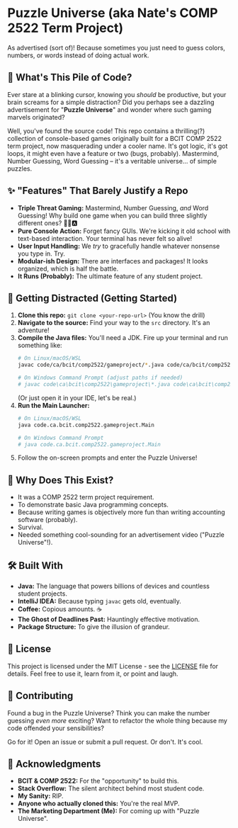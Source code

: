 
# Puzzle Universe (aka Nate's COMP 2522 Term Project)

As advertised (sort of)! Because sometimes you just need to guess colors, numbers, or words instead of doing actual work.

## 🤔 What's This Pile of Code?

Ever stare at a blinking cursor, knowing you *should* be productive, but your brain screams for a simple distraction? Did you perhaps see a dazzling advertisement for "**Puzzle Universe**" and wonder where such gaming marvels originated?

Well, you've found the source code! This repo contains a thrilling(?) collection of console-based games originally built for a BCIT COMP 2522 term project, now masquerading under a cooler name. It's got logic, it's got loops, it might even have a feature or two (bugs, probably). Mastermind, Number Guessing, Word Guessing – it's a veritable universe... of simple puzzles.

## ✨ "Features" That Barely Justify a Repo

*   **Triple Threat Gaming:** Mastermind, Number Guessing, *and* Word Guessing! Why build one game when you can build three slightly different ones? 🎲🔢🅰️
*   **Pure Console Action:** Forget fancy GUIs. We're kicking it old school with text-based interaction. Your terminal has never felt so alive!
*   **User Input Handling:** We *try* to gracefully handle whatever nonsense you type in. Try.
*   **Modular-ish Design:** There are interfaces and packages! It looks organized, which is half the battle.
*   **It Runs (Probably):** The ultimate feature of any student project.

## 🚀 Getting Distracted (Getting Started)

1.  **Clone this repo:** `git clone <your-repo-url>` (You know the drill)
2.  **Navigate to the source:** Find your way to the `src` directory. It's an adventure!
3.  **Compile the Java files:** You'll need a JDK. Fire up your terminal and run something like:
    ```bash
    # On Linux/macOS/WSL
    javac code/ca/bcit/comp2522/gameproject/*.java code/ca/bcit/comp2522/gameproject/mastermind/*.java code/ca/bcit/comp2522/gameproject/numbergame/*.java code/ca/bcit/comp2522/gameproject/wordgame/*.java code/ca/bcit/comp2522/gameproject/interfaces/*.java

    # On Windows Command Prompt (adjust paths if needed)
    # javac code\ca\bcit\comp2522\gameproject\*.java code\ca\bcit\comp2522\gameproject\mastermind\*.java code\ca\bcit\comp2522\gameproject\numbergame\*.java code\ca\bcit\comp2522\gameproject\wordgame\*.java code\ca\bcit\comp2522\gameproject\interfaces\*.java
    ```
    (Or just open it in your IDE, let's be real.)
4.  **Run the Main Launcher:**
    ```bash
    # On Linux/macOS/WSL
    java code.ca.bcit.comp2522.gameproject.Main

    # On Windows Command Prompt
    # java code.ca.bcit.comp2522.gameproject.Main
    ```
5.  Follow the on-screen prompts and enter the Puzzle Universe!

## 💭 Why Does This Exist?

*   It was a COMP 2522 term project requirement.
*   To demonstrate basic Java programming concepts.
*   Because writing games is objectively more fun than writing accounting software (probably).
*   Survival.
*   Needed something cool-sounding for an advertisement video ("Puzzle Universe"!).

## 🛠️ Built With

*   **Java:** The language that powers billions of devices and countless student projects.
*   **IntelliJ IDEA:** Because typing `javac` gets old, eventually.
*   **Coffee:** Copious amounts. ☕
*   **The Ghost of Deadlines Past:** Hauntingly effective motivation.
*   **Package Structure:** To give the illusion of grandeur.

## 📝 License

This project is licensed under the MIT License - see the [LICENSE](LICENSE) file for details. Feel free to use it, learn from it, or point and laugh.


## 🤝 Contributing

Found a bug in the Puzzle Universe? Think you can make the number guessing *even more* exciting? Want to refactor the whole thing because my code offended your sensibilities?

Go for it! Open an issue or submit a pull request. Or don't. It's cool.

## 🙏 Acknowledgments

*   **BCIT & COMP 2522:** For the "opportunity" to build this.
*   **Stack Overflow:** The silent architect behind most student code.
*   **My Sanity:** RIP.
*   **Anyone who actually cloned this:** You're the real MVP.
*   **The Marketing Department (Me):** For coming up with "Puzzle Universe".


